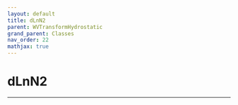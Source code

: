 ```yaml
---
layout: default
title: dLnN2
parent: WVTransformHydrostatic
grand_parent: Classes
nav_order: 22
mathjax: true
---
```


#  dLnN2




---

